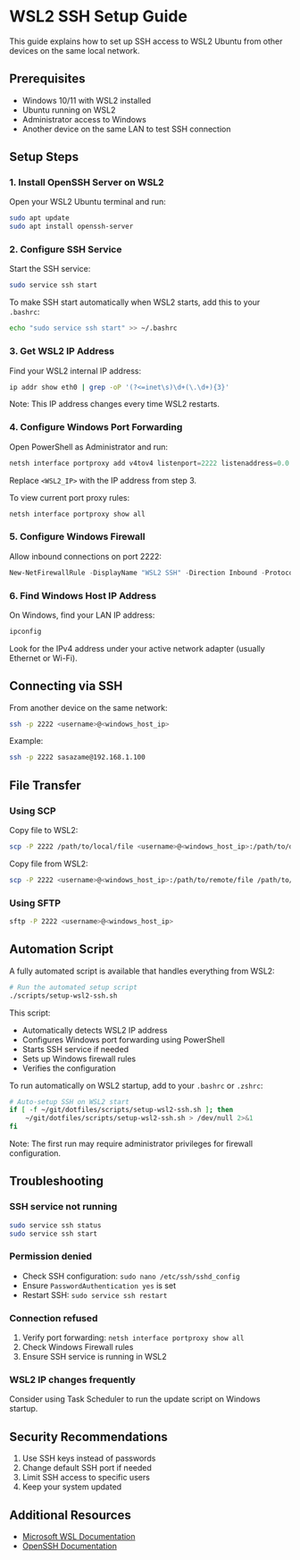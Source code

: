 # WSL2 SSH Setup Guide

This guide explains how to set up SSH access to WSL2 Ubuntu from other devices on the same local network.

## Prerequisites

- Windows 10/11 with WSL2 installed
- Ubuntu running on WSL2
- Administrator access to Windows
- Another device on the same LAN to test SSH connection

## Setup Steps

### 1. Install OpenSSH Server on WSL2

Open your WSL2 Ubuntu terminal and run:

```bash
sudo apt update
sudo apt install openssh-server
```

### 2. Configure SSH Service

Start the SSH service:

```bash
sudo service ssh start
```

To make SSH start automatically when WSL2 starts, add this to your `.bashrc`:

```bash
echo "sudo service ssh start" >> ~/.bashrc
```

### 3. Get WSL2 IP Address

Find your WSL2 internal IP address:

```bash
ip addr show eth0 | grep -oP '(?<=inet\s)\d+(\.\d+){3}'
```

Note: This IP address changes every time WSL2 restarts.

### 4. Configure Windows Port Forwarding

Open PowerShell as Administrator and run:

```powershell
netsh interface portproxy add v4tov4 listenport=2222 listenaddress=0.0.0.0 connectport=22 connectaddress=<WSL2_IP>
```

Replace `<WSL2_IP>` with the IP address from step 3.

To view current port proxy rules:

```powershell
netsh interface portproxy show all
```

### 5. Configure Windows Firewall

Allow inbound connections on port 2222:

```powershell
New-NetFirewallRule -DisplayName "WSL2 SSH" -Direction Inbound -Protocol TCP -LocalPort 2222 -Action Allow
```

### 6. Find Windows Host IP Address

On Windows, find your LAN IP address:

```powershell
ipconfig
```

Look for the IPv4 address under your active network adapter (usually Ethernet or Wi-Fi).

## Connecting via SSH

From another device on the same network:

```bash
ssh -p 2222 <username>@<windows_host_ip>
```

Example:
```bash
ssh -p 2222 sasazame@192.168.1.100
```

## File Transfer

### Using SCP

Copy file to WSL2:
```bash
scp -P 2222 /path/to/local/file <username>@<windows_host_ip>:/path/to/destination
```

Copy file from WSL2:
```bash
scp -P 2222 <username>@<windows_host_ip>:/path/to/remote/file /path/to/local/destination
```

### Using SFTP

```bash
sftp -P 2222 <username>@<windows_host_ip>
```

## Automation Script

A fully automated script is available that handles everything from WSL2:

```bash
# Run the automated setup script
./scripts/setup-wsl2-ssh.sh
```

This script:
- Automatically detects WSL2 IP address
- Configures Windows port forwarding using PowerShell
- Starts SSH service if needed
- Sets up Windows firewall rules
- Verifies the configuration

To run automatically on WSL2 startup, add to your `.bashrc` or `.zshrc`:

```bash
# Auto-setup SSH on WSL2 start
if [ -f ~/git/dotfiles/scripts/setup-wsl2-ssh.sh ]; then
    ~/git/dotfiles/scripts/setup-wsl2-ssh.sh > /dev/null 2>&1
fi
```

Note: The first run may require administrator privileges for firewall configuration.

## Troubleshooting

### SSH service not running
```bash
sudo service ssh status
sudo service ssh start
```

### Permission denied
- Check SSH configuration: `sudo nano /etc/ssh/sshd_config`
- Ensure `PasswordAuthentication yes` is set
- Restart SSH: `sudo service ssh restart`

### Connection refused
1. Verify port forwarding: `netsh interface portproxy show all`
2. Check Windows Firewall rules
3. Ensure SSH service is running in WSL2

### WSL2 IP changes frequently
Consider using Task Scheduler to run the update script on Windows startup.

## Security Recommendations

1. Use SSH keys instead of passwords
2. Change default SSH port if needed
3. Limit SSH access to specific users
4. Keep your system updated

## Additional Resources

- [Microsoft WSL Documentation](https://docs.microsoft.com/en-us/windows/wsl/)
- [OpenSSH Documentation](https://www.openssh.com/manual.html)
